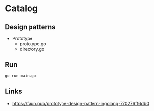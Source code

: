 
# Catalog

## Design patterns

- Prototype
    - prototype.go
    - directory.go

## Run

```bash
go run main.go
```

## Links

- https://faun.pub/prototype-design-pattern-ingolang-770276ff6db0
